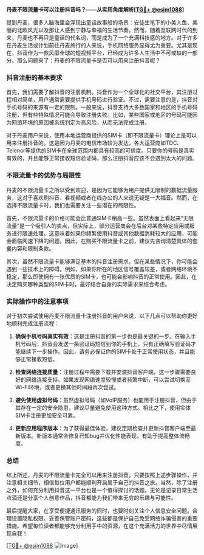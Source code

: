 **丹麦不限流量卡可以注册抖音吗？——从实用角度解析[[TG💪+ @esim1088](https://t.me/s/esim1088)]**

提到丹麦，很多人脑海里会浮现出童话故事般的场景：安徒生笔下的小美人鱼、美丽的北欧风光以及那让人感到宁静与幸福的生活节奏。然而，随着互联网时代的到来，丹麦也不再只是童话的代名词，而是成为了一个充满科技感的地方。对于许多在丹麦生活或计划前往丹麦旅行的人来说，手机网络服务显得尤为重要。尤其是现在，抖音作为一款风靡全球的短视频平台，已经成为许多人生活中不可或缺的一部分。那么问题来了：丹麦的不限流量卡是否可以用来注册抖音呢？

### 抖音注册的基本要求

首先，我们需要了解抖音的注册机制。抖音作为一个全球化的社交平台，其注册过程相对简单，用户通常需要提供手机号码进行验证。不过，需要注意的是，抖音对手机号码的来源有一定的限制。一般来说，抖音支持大多数国家和地区的手机号码注册，但有些特殊情况可能会导致注册失败。比如，某些国家或地区的号码可能因为网络环境的原因被系统判定为高风险，从而无法完成注册。

对于丹麦用户来说，使用本地运营商提供的SIM卡（即不限流量卡）理论上是可以用来注册抖音的。这是因为丹麦的电信市场较为发达，各大运营商如TDC、Telenor等提供的SIM卡在全球范围内都具有较高的可信度。只要你的号码是真实有效的，并且能够正常接收短信验证码，那么注册抖音应该不会遇到太大的问题。

### 不限流量卡的优势与局限性

丹麦的不限流量卡之所以受到欢迎，是因为它能够为用户提供无限制的数据流量服务，这对于喜欢刷抖音、看视频或者在线办公的人来说无疑是一大福音。然而，在选择不限流量卡时，我们也需要关注一些潜在的局限性。

首先，不限流量卡的价格可能会比普通SIM卡稍高一些。虽然表面上看起来“无限流量”是一个吸引人的卖点，但实际上，部分运营商会在后台对某些特定应用或服务进行限速处理。这意味着如果你频繁使用抖音或其他数据消耗较大的应用，可能会面临网速下降的问题。因此，在购买不限流量卡之前，建议先咨询清楚具体的套餐内容和限制条款。

其次，虽然不限流量卡能够满足基本的抖音注册需求，但在某些情况下，你可能会遇到一些技术上的障碍。例如，如果你所在的地区信号覆盖较差，或者网络环境不稳定，那么即使拥有一张优质的SIM卡，也可能会影响抖音的正常使用。因此，在决定购买哪种类型的SIM卡时，最好结合自身的实际需求来综合考虑。

### 实际操作中的注意事项

对于初次尝试使用丹麦不限流量卡注册抖音的用户来说，以下几点可以帮助你更好地顺利完成注册流程：

1. **确保手机号码真实有效**：这是注册抖音的第一步也是最关键的一步。在输入手机号码后，抖音会发送一条验证码短信到你的手机上，只有正确填写验证码才能继续下一步操作。因此，请务必保证你的SIM卡处于正常使用状态，并且能够正常接收短信。

2. **检查网络连接质量**：注册过程中需要下载并安装抖音客户端，这一步骤需要良好的网络连接支持。如果发现网络速度较慢或者频繁中断，可以尝试切换至Wi-Fi环境，或者更换其他时间段再次尝试。

3. **避免使用虚拟号码**：虽然虚拟号码（如VoIP服务）也能用于注册抖音，但由于其存在一定的安全隐患，建议尽量避免使用这种方式。相比之下，使用实体SIM卡注册更加安全可靠。

4. **更新应用程序版本**：为了获得最佳体验，建议定期检查并更新抖音客户端至最新版本。新版本通常会修复已知bug并优化性能表现，有助于提高整体流畅度。

### 总结

综上所述，丹麦的不限流量卡完全可以用来注册抖音。只要按照上述步骤操作，并注意相关细节，相信每位用户都能顺利开启属于自己的抖音之旅。当然，除了注册之外，如何充分利用抖音这一平台也是一个值得探讨的话题。无论是记录日常生活点滴还是分享个人创意作品，抖音都能为我们带来无穷的乐趣与可能性。

最后提醒大家，在享受便捷通讯服务的同时，也要时刻关注个人信息安全问题。合理设置隐私权限、妥善保管账户密码，这些都是保护自己免受网络诈骗侵害的重要措施。希望每位读者都能够充分利用手中的资源，在这个充满活力的世界中尽情展现自我！

[[TG💪+ @esim1088](https://t.me/s/esim1088) ![Image](https://i.postimg.cc/4NQfJmqS/Snipaste-2025-05-13-00-14-12.png)]